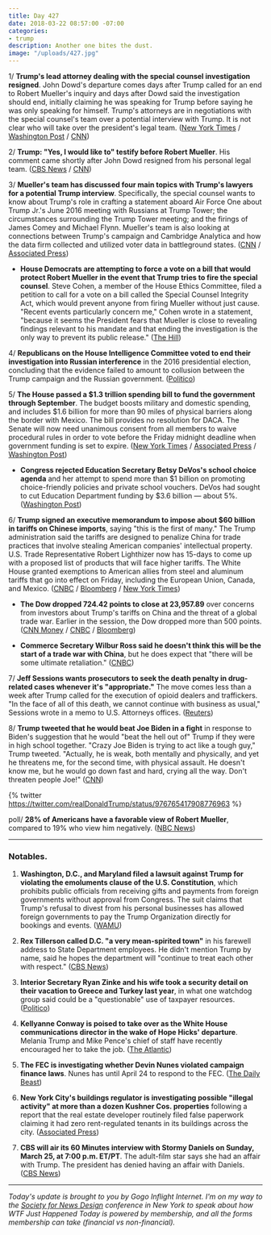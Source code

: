 ```yaml
---
title: Day 427
date: 2018-03-22 08:57:00 -07:00
categories:
- trump
description: Another one bites the dust.
image: "/uploads/427.jpg"
---
```


1/ **Trump's lead attorney dealing with the special counsel investigation resigned**. John Dowd's departure comes days after Trump called for an end to Robert Mueller's inquiry and days after Dowd said the investigation should end, initially claiming he was speaking for Trump before saying he was only speaking for himself. Trump's attorneys are in negotiations with the special counsel's team over a potential interview with Trump. It is not clear who will take over the president's legal team. ([New York Times](https://www.nytimes.com/2018/03/22/us/politics/john-dowd-resigns-trump-lawyer.html) / [Washington Post](https://www.washingtonpost.com/politics/trump-attorney-john-dowd-resigns-amid-shake-up-in-presidents-legal-team/2018/03/22/0472ce74-2de3-11e8-8688-e053ba58f1e4_story.html) / [CNN](https://www.cnn.com/2018/03/22/politics/john-dowd-white-house/index.html))

2/ **Trump: "Yes, I would like to" testify before Robert Mueller**. His comment came shortly after John Dowd resigned from his personal legal team. ([CBS News](https://www.cbsnews.com/news/trump-says-hed-like-to-testify-in-muellers-russia-probe/) / [CNN](https://www.cnn.com/2018/03/22/politics/donald-trump-robert-mueller-testimony/index.html))

3/ **Mueller's team has discussed four main topics with Trump's lawyers for a potential Trump interview**. Specifically, the special counsel wants to know about Trump's role in crafting a statement aboard Air Force One about Trump Jr.'s June 2016 meeting with Russians at Trump Tower; the circumstances surrounding the Trump Tower meeting; and the firings of James Comey and Michael Flynn. Mueller's team is also looking at connections between Trump's campaign and Cambridge Analytica and how the data firm collected and utilized voter data in battleground states. ([CNN](https://www.cnn.com/2018/03/21/politics/mueller-four-main-areas-questions-trump/index.html) / [Associated Press](https://apnews.com/aeb8b38a3573406e9e207ef184376552))

* **House Democrats are attempting to force a vote on a bill that would protect Robert Mueller in the event that Trump tries to fire the special counsel**. Steve Cohen, a member of the House Ethics Committee, filed a petition to call for a vote on a bill called the Special Counsel Integrity Act, which would prevent anyone from firing Mueller without just cause. "Recent events particularly concern me," Cohen wrote in a statement, "because it seems the President fears that Mueller is close to revealing findings relevant to his mandate and that ending the investigation is the only way to prevent its public release." ([The Hill](http://thehill.com/homenews/house/379676-house-dem-moves-to-force-vote-on-bill-protecting-mueller))

4/ **Republicans on the House Intelligence Committee voted to end their investigation into Russian interference** in the 2016 presidential election, concluding that the evidence failed to amount to collusion between the Trump campaign and the Russian government. ([Politico](https://www.politico.com/story/2018/03/22/house-intelligence-panel-votes-to-release-trump-russia-report-479406))

5/ **The House passed a $1.3 trillion spending bill to fund the government through September**. The budget boosts military and domestic spending, and includes $1.6 billion for more than 90 miles of physical barriers along the border with Mexico. The bill provides no resolution for DACA. The Senate will now need unanimous consent from all members to waive procedural rules in order to vote before the Friday midnight deadline when government funding is set to expire. ([New York Times](https://www.nytimes.com/2018/03/22/us/politics/house-passes-spending-bill.html) / [Associated Press](https://apnews.com/bc38a23b54294dbba22ace2aaed9d76d) / [Washington Post](https://www.washingtonpost.com/powerpost/house-prepares-for-rapid-vote-today-on-jam-packed-13-trillion-spending-deal/2018/03/22/2074fe7e-2dd6-11e8-8688-e053ba58f1e4_story.html))

* **Congress rejected Education Secretary Betsy DeVos's school choice agenda** and her attempt to spend more than $1 billion on promoting choice-friendly policies and private school vouchers. DeVos had sought to cut Education Department funding by $3.6 billion — about 5%. ([Washington Post](https://www.washingtonpost.com/news/education/wp/2018/03/21/congress-rejects-much-of-betsy-devoss-agenda-in-spending-bill/))

6/ **Trump signed an executive memorandum to impose about $60 billion in tariffs on Chinese imports**, saying "this is the first of many." The Trump administration said the tariffs are designed to penalize China for trade practices that involve stealing American companies' intellectual property. U.S. Trade Representative Robert Lighthizer now has 15-days to come up with a proposed list of products that will face higher tariffs. The White House granted exemptions to American allies from steel and aluminum tariffs that go into effect on Friday, including the European Union, Canada, and Mexico. ([CNBC](https://www.cnbc.com/2018/03/22/trump-moves-to-slap-china-with-50-billion-in-tariffs-over-intellectual-property-theft.html) / [Bloomberg](https://www.bloomberg.com/news/articles/2018-03-22/trump-orders-50-billion-hit-on-china-goods-amid-trade-war-fears) / [New York Times](https://www.nytimes.com/2018/03/22/us/politics/trump-will-hit-china-with-trade-measures-as-white-house-exempts-allies-from-tariffs.html))

* **The Dow dropped 724.42 points to close at 23,957.89** over concerns from investors about Trump's tariffs on China and the threat of a global trade war. Earlier in the session, the Dow dropped more than 500 points. ([CNN Money](http://money.cnn.com/2018/03/22/investing/dow-jones-trade-war-china/index.html) / [CNBC](https://www.cnbc.com/2018/03/22/us-stock-futures-dow-data-fed-and-politics-on-the-agenda.html) / [Bloomberg](https://www.bloomberg.com/news/articles/2018-03-21/asian-stocks-face-mixed-start-dollar-sinks-on-fed-markets-wrap))

* **Commerce Secretary Wilbur Ross said he doesn't think this will be the start of a trade war with China**, but he does expect that "there will be some ultimate retaliation." ([CNBC](https://www.cnbc.com/2018/03/22/commerce-secretary-we-expect-some-retaliation-from-new-china-tariffs-but-it-wont-be-the-end-of-the-earth.html))

7/ **Jeff Sessions wants prosecutors to seek the death penalty in drug-related cases whenever it's "appropriate."** The move comes less than a week after Trump called for the execution of opioid dealers and traffickers. "In the face of all of this death, we cannot continue with business as usual," Sessions wrote in a memo to U.S. Attorneys offices. ([Reuters](https://www.reuters.com/article/us-usa-opioids-deathpenalty/federal-prosecutors-told-to-seek-death-penalty-in-drug-cases-idUSKBN1GX25A?il=0))

8/ **Trump tweeted that he would beat Joe Biden in a fight** in response to Biden's suggestion that he would "beat the hell out of" Trump if they were in high school together. "Crazy Joe Biden is trying to act like a tough guy," Trump tweeted. "Actually, he is weak, both mentally and physically, and yet he threatens me, for the second time, with physical assault. He doesn't know me, but he would go down fast and hard, crying all the way. Don't threaten people Joe!" ([CNN](https://www.cnn.com/2018/03/22/politics/donald-trump-joe-biden/index.html))

{% twitter https://twitter.com/realDonaldTrump/status/976765417908776963 %}

poll/ **28% of Americans have a favorable view of Robert Mueller**, compared to 19% who view him negatively. ([NBC News](https://www.nbcnews.com/politics/first-read/poll-robert-mueller-remains-popular-unless-you-re-republican-n859006))

---

### Notables.

1. **Washington, D.C., and Maryland filed a lawsuit against Trump for violating the emoluments clause of the U.S. Constitution**, which prohibits public officials from receiving gifts and payments from foreign governments without approval from Congress. The suit claims that Trump's refusal to divest from his personal businesses has allowed foreign governments to pay the Trump Organization directly for bookings and events. ([WAMU](https://wamu.org/story/18/03/21/summons-issued-trump-emoluments-case/))

2. **Rex Tillerson called D.C. "a very mean-spirited town"** in his farewell address to State Department employees. He didn't mention Trump by name, said he hopes the department will "continue to treat each other with respect." ([CBS News](https://www.cbsnews.com/news/tillerson-bids-farewell-leaving-state-department-live-updates/))

3. **Interior Secretary Ryan Zinke and his wife took a security detail on their vacation to Greece and Turkey last year**, in what one watchdog group said could be a "questionable" use of taxpayer resources. ([Politico](https://www.politico.com/story/2018/03/21/zinke-security-team-personal-vacation-429302))

4. **Kellyanne Conway is poised to take over as the White House communications director in the wake of Hope Hicks' departure**. Melania Trump and Mike Pence's chief of staff have recently encouraged her to take the job. ([The Atlantic](https://www.theatlantic.com/politics/archive/2018/03/conway/556184/))

5. **The FEC is investigating whether Devin Nunes violated campaign finance laws**. Nunes has until April 24 to respond to the FEC. ([The Daily Beast](https://www.thedailybeast.com/devin-nunes-probed-by-fec-for-possible-campaign-finance-violations))

6. **New York City's buildings regulator is investigating possible "illegal activity" at more than a dozen Kushner Cos. properties** following a report that the real estate developer routinely filed false paperwork claiming it had zero rent-regulated tenants in its buildings across the city. ([Associated Press](https://apnews.com/307b69c25cb24b9184a9989543428a8a))

7. **CBS will air its 60 Minutes interview with Stormy Daniels on Sunday, March 25, at 7:00 p.m. ET/PT**. The adult-film star says she had an affair with Trump. The president has denied having an affair with Daniels. ([CBS News](https://www.cbsnews.com/news/stormy-daniels-60-minutes-donald-trump-interview-to-be-broadcast-sunday/))

---

*Today's update is brought to you by Gogo Inflight Internet. I'm on my way to the [Society for News Design](https://nyc.snd.org/) conference in New York to speak about how WTF Just Happened Today is powered by membership, and all the forms membership can take (financial vs non-financial).*